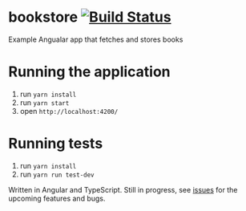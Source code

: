# bookstore [![Build Status](https://travis-ci.org/GaborSzalay/bookstore.svg?branch=master)](https://travis-ci.org/GaborSzalay/bookstore)
Example Angualar app that fetches and stores books

# Running the application
1. run `yarn install`
3. run `yarn start`
4. open `http://localhost:4200/`

# Running tests
1. run `yarn install`
3. run `yarn run test-dev`

Written in Angular and TypeScript.
Still in progress, see [issues](https://github.com/GaborSzalay/bookstore/issues) for the upcoming features and bugs.